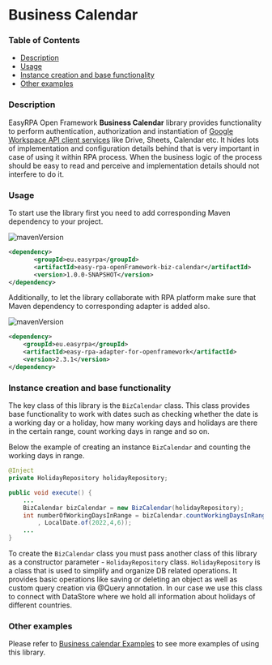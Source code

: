 # Business Calendar

### Table of Contents
* [Description](#description)
* [Usage](#usage)
* [Instance creation and base functionality](#api-client-service-authorization-and-instantiation)
* [Other examples](#other-examples)

### Description

EasyRPA Open Framework **Business Calendar** library provides functionality to perform authentication, authorization and
instantiation of [Google Workspace API client services](https://developers.google.com/workspace/products) like Drive, 
Sheets, Calendar etc. It hides lots of implementation and configuration details behind that is very important in case of
using it within RPA process. When the business logic of the process should be easy to read and perceive and 
implementation details should not interfere to do it.  

### Usage

To start use the library first you need to add corresponding Maven dependency to your project.

![mavenVersion](https://img.shields.io/maven-central/v/eu.easyrpa/easy-rpa-openframework-google-services)
```xml
<dependency>
       <groupId>eu.easyrpa</groupId>
       <artifactId>easy-rpa-openFramework-biz-calendar</artifactId>
       <version>1.0.0-SNAPSHOT</version>
</dependency>
```

Additionally, to let the library collaborate with RPA platform make sure that Maven dependency to corresponding adapter 
is added also. 

![mavenVersion](https://img.shields.io/maven-central/v/eu.easyrpa/easy-rpa-adapter-for-openframework)
```xml
<dependency>
    <groupId>eu.easyrpa</groupId>
    <artifactId>easy-rpa-adapter-for-openframework</artifactId>
    <version>2.3.1</version>
</dependency>
```

### Instance creation and base functionality

The key class of this library is the `BizCalendar` class. This class provides base functionality to work with dates such
as checking whether the date is a working day or a holiday, how many working days and holidays are there in the certain
range, count working days in range and so on.

Below the example of creating an instance `BizCalendar` and counting the working days in range.
```java
@Inject
private HolidayRepository holidayRepository;

public void execute() {
    ...        
    BizCalendar bizCalendar = new BizCalendar(holidayRepository);
    int numberOfWorkingDaysInRange = bizCalendar.countWorkingDaysInRange(LocalDate.of(2022,2,3)
        , LocalDate.of(2022,4,6));
    ...
}
```  
To create the `BizCalendar` class you must pass another class of this library as a constructor parameter - `HolidayRepository`
class. `HolidayRepository` is a class that is used to simplify and organize DB related operations. It provides basic 
operations like saving or deleting an object as well as custom query creation via @Query annotation. In our case we use 
this class to connect with DataStore where we hold all information about holidays of different countries.

### Other examples

Please refer to [Business calendar Examples](../../examples#google-services) to see more examples of using this library.

